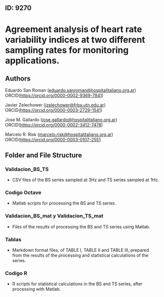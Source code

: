 ## ID: 9270

# Agreement analysis of heart rate variability indices at two different sampling rates for monitoring applications.

## Authors 
Eduardo San Roman (eduardo.sanroman@hospitalitaliano.org.ar) ORCID(https://orcid.org/0000-0002-9369-7841)

Javier Zelechower (jzelechower@frba.utn.edu.ar) ORCID(https://orcid.org/0000-0003-2729-1541)

Jose M. Gallardo (jose.gallardo@hospitalitaliano.org.ar) ORCID(https://orcid.org/0000-0002-3412-7478)

Marcelo R. Risk (marcelo.risk@hospitalitaliano.org.ar) ORCID(https://orcid.org/0000-0003-0107-2551



## Folder and File Structure

### Validacion_BS_TS
- CSV files of the BS series sampled at 3Hz and TS series sampled at 1Hz.

### Codigo Octave
- Matlab scripts for processing the BS and TS series.
  
### Validacion_BS_mat y Validacion_TS_mat
- Files of the results of processing the BS and TS series using Matlab.

### Tablas
- Markdown format files, of TABLE I, TABLE II and TABLE III, prepared from the results of the processing and statistical calculations of the series.

### Codigo R
- R scripts for statistical calculations in the BS and TS series, after processing with Matlab.

